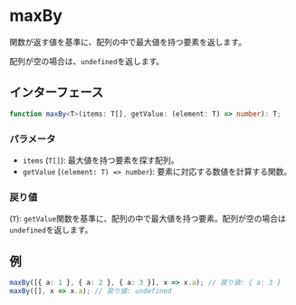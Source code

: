 # maxBy

関数が返す値を基準に、配列の中で最大値を持つ要素を返します。

配列が空の場合は、`undefined`を返します。

## インターフェース

```typescript
function maxBy<T>(items: T[], getValue: (element: T) => number): T;
```

### パラメータ

- `items` (`T[]`): 最大値を持つ要素を探す配列。
- `getValue` (`(element: T) => number`): 要素に対応する数値を計算する関数。

### 戻り値

(`T`): `getValue`関数を基準に、配列の中で最大値を持つ要素。配列が空の場合は`undefined`を返します。

## 例

```typescript
maxBy([{ a: 1 }, { a: 2 }, { a: 3 }], x => x.a); // 戻り値: { a: 3 }
maxBy([], x => x.a); // 戻り値: undefined
```
